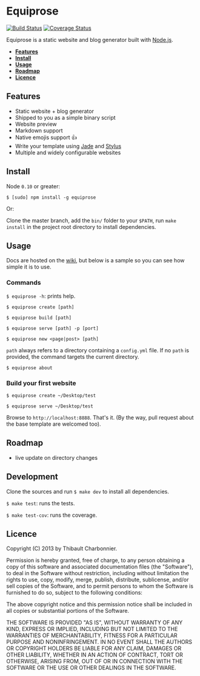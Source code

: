 # Equiprose

[![Build Status](https://api.travis-ci.org/thibaultCha/Equiprose.png)](https://travis-ci.org/thibaultCha/Equiprose) [![Coverage Status](https://coveralls.io/repos/thibaultCha/Equiprose/badge.png?branch=master)](https://coveralls.io/r/thibaultCha/Equiprose?branch=master)

Equiprose is a static website and blog generator built with [Node.js](http://nodejs.org).

- **[Features](#features)**
- **[Install](#install)**
- **[Usage](#usage)**
- **[Roadmap](#roadmap)**
- **[Licence](#licence)**

## Features

- Static website + blog generator
- Shipped to you as a simple binary script
- Website preview
- Markdown support
- Native emojis support :+1:
- Write your template using [Jade](http://jade-lang.com) and [Stylus](http://learnboost.github.io/stylus/)
- Multiple and widely configurable websites

## Install

Node `0.10` or greater:

```
$ [sudo] npm install -g equiprose
```

Or:

Clone the master branch, add the `bin/` folder to your `$PATH`, run `make install` in the project root directory to install dependencies.

## Usage

Docs are hosted on the [wiki](https://github.com/thibaultCha/Equiprose/wiki), but below is a sample so you can see how simple it is to use.

### Commands

`$ equiprose -h`: prints help.

`$ equiprose create [path]`

`$ equiprose build [path]`

`$ equiprose serve [path] -p [port]`

`$ equiprose new <page|post> [path]`

`path` always refers to a directory containing a `config.yml` file. If no `path` is provided, the command targets the current directory.

`$ equiprose about`

### Build your first website

`$ equiprose create ~/Desktop/test`

`$ equiprose serve ~/Desktop/test`

Browse to `http://localhost:8888`. That's it. (By the way, pull request about the base template are welcomed too).

## Roadmap

- live update on directory changes

## Development

Clone the sources and run `$ make dev` to install all dependencies.

`$ make test`: runs the tests.

`$ make test-cov`: runs the coverage.

## Licence

Copyright (C) 2013 by Thibault Charbonnier.

Permission is hereby granted, free of charge, to any person obtaining a copy of this software and associated documentation files (the "Software"), to deal in the Software without restriction, including without limitation the rights to use, copy, modify, merge, publish, distribute, sublicense, and/or sell copies of the Software, and to permit persons to whom the Software is furnished to do so, subject to the following conditions:

The above copyright notice and this permission notice shall be included in all copies or substantial portions of the Software.

THE SOFTWARE IS PROVIDED "AS IS", WITHOUT WARRANTY OF ANY KIND, EXPRESS OR IMPLIED, INCLUDING BUT NOT LIMITED TO THE WARRANTIES OF MERCHANTABILITY, FITNESS FOR A PARTICULAR PURPOSE AND NONINFRINGEMENT. IN NO EVENT SHALL THE AUTHORS OR COPYRIGHT HOLDERS BE LIABLE FOR ANY CLAIM, DAMAGES OR OTHER LIABILITY, WHETHER IN AN ACTION OF CONTRACT, TORT OR OTHERWISE, ARISING FROM, OUT OF OR IN CONNECTION WITH THE SOFTWARE OR THE USE OR OTHER DEALINGS IN THE SOFTWARE.